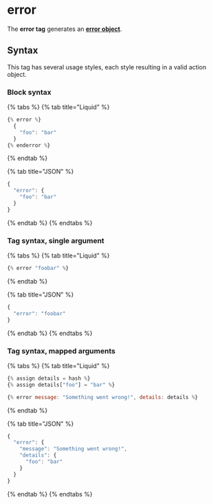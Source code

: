 # error

The **error tag** generates an [**error object**](../../../core/tasks/code/error-objects.md).

## Syntax

This tag has several usage styles, each style resulting in a valid action object.

### Block syntax

{% tabs %}
{% tab title="Liquid" %}
```javascript
{% error %}
  {
    "foo": "bar"
  }
{% enderror %}
```
{% endtab %}

{% tab title="JSON" %}
```javascript
{
  "error": {
    "foo": "bar"
  }
}
```
{% endtab %}
{% endtabs %}

### Tag syntax, single argument

{% tabs %}
{% tab title="Liquid" %}
```javascript
{% error "foobar" %}
```
{% endtab %}

{% tab title="JSON" %}
```javascript
{
  "error": "foobar"
}
```
{% endtab %}
{% endtabs %}

### Tag syntax, mapped arguments

{% tabs %}
{% tab title="Liquid" %}
```javascript
{% assign details = hash %}
{% assign details["foo"] = "bar" %}

{% error message: "Something went wrong!", details: details %}
```
{% endtab %}

{% tab title="JSON" %}
```javascript
{
  "error": {
    "message": "Something went wrong!",
    "details": {
      "foo": "bar"
    }
  }
}
```
{% endtab %}
{% endtabs %}

